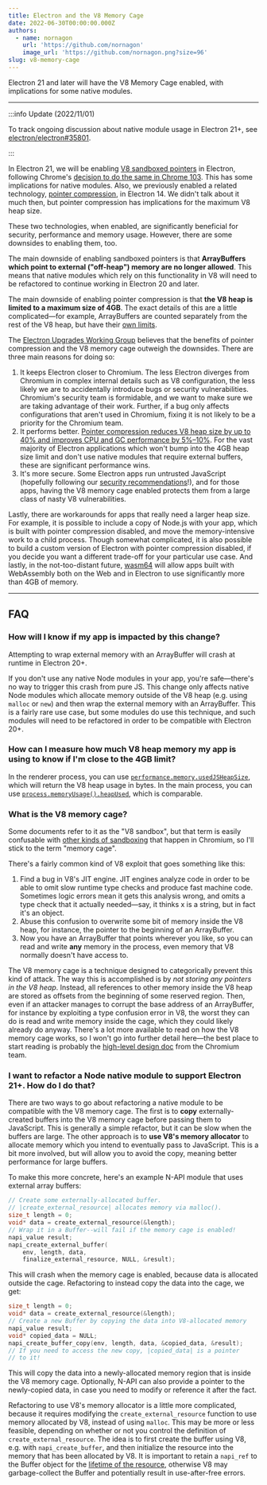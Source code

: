 ```yaml
---
title: Electron and the V8 Memory Cage
date: 2022-06-30T00:00:00.000Z
authors:
  - name: nornagon
    url: 'https://github.com/nornagon'
    image_url: 'https://github.com/nornagon.png?size=96'
slug: v8-memory-cage
---
```


Electron 21 and later will have the V8 Memory Cage enabled, with implications for some native modules.

---

:::info Update (2022/11/01)

To track ongoing discussion about native module usage in Electron 21+, see [electron/electron#35801](https://github.com/electron/electron/issues/35801).

:::

In Electron 21, we will be enabling [V8 sandboxed pointers](https://docs.google.com/document/d/1HSap8-J3HcrZvT7-5NsbYWcjfc0BVoops5TDHZNsnko/edit) in Electron, following Chrome's [decision to do the same in Chrome 103](https://chromiumdash.appspot.com/commit/9a6a76bf13d3ca1c6788de193afc5513919dd0ed). This has some implications for native modules. Also, we previously enabled a related technology, [pointer compression](https://v8.dev/blog/pointer-compression), in Electron 14. We didn't talk about it much then, but pointer compression has implications for the maximum V8 heap size.

These two technologies, when enabled, are significantly beneficial for security, performance and memory usage. However, there are some downsides to enabling them, too.

The main downside of enabling sandboxed pointers is that **ArrayBuffers which point to external ("off-heap") memory are no longer allowed**. This means that native modules which rely on this functionality in V8 will need to be refactored to continue working in Electron 20 and later.

The main downside of enabling pointer compression is that **the V8 heap is limited to a maximum size of 4GB**. The exact details of this are a little complicated—for example, ArrayBuffers are counted separately from the rest of the V8 heap, but have their [own limits](https://bugs.chromium.org/p/chromium/issues/detail?id=1243314).

The [Electron Upgrades Working Group](https://github.com/electron/governance/tree/main/wg-upgrades) believes that the benefits of pointer compression and the V8 memory cage outweigh the downsides. There are three main reasons for doing so:

1. It keeps Electron closer to Chromium. The less Electron diverges from Chromium in complex internal details such as V8 configuration, the less likely we are to accidentally introduce bugs or security vulnerabilities. Chromium's security team is formidable, and we want to make sure we are taking advantage of their work. Further, if a bug only affects configurations that aren't used in Chromium, fixing it is not likely to be a priority for the Chromium team.
2. It performs better. [Pointer compression reduces V8 heap size by up to 40% and improves CPU and GC performance by 5%–10%](https://v8.dev/blog/pointer-compression#results). For the vast majority of Electron applications which won't bump into the 4GB heap size limit and don't use native modules that require external buffers, these are significant performance wins.
3. It's more secure. Some Electron apps run untrusted JavaScript (hopefully following our [security recommendations](https://www.electronjs.org/docs/latest/tutorial/security#checklist-security-recommendations)!), and for those apps, having the V8 memory cage enabled protects them from a large class of nasty V8 vulnerabilities.

Lastly, there are workarounds for apps that really need a larger heap size. For example, it is possible to include a copy of Node.js with your app, which is built with pointer compression disabled, and move the memory-intensive work to a child process. Though somewhat complicated, it is also possible to build a custom version of Electron with pointer compression disabled, if you decide you want a different trade-off for your particular use case. And lastly, in the not-too-distant future, [wasm64](https://github.com/WebAssembly/memory64) will allow apps built with WebAssembly both on the Web and in Electron to use significantly more than 4GB of memory.

---

## FAQ

### How will I know if my app is impacted by this change?
Attempting to wrap external memory with an ArrayBuffer will crash at runtime in Electron 20+.

If you don't use any native Node modules in your app, you're safe—there's no way to trigger this crash from pure JS. This change only affects native Node modules which allocate memory outside of the V8 heap (e.g. using `malloc` or `new`) and then wrap the external memory with an ArrayBuffer. This is a fairly rare use case, but some modules do use this technique, and such modules will need to be refactored in order to be compatible with Electron 20+.

### How can I measure how much V8 heap memory my app is using to know if I'm close to the 4GB limit?
In the renderer process, you can use [`performance.memory.usedJSHeapSize`](https://developer.mozilla.org/en-US/docs/Web/API/Performance/memory), which will return the V8 heap usage in bytes. In the main process, you can use [`process.memoryUsage().heapUsed`](https://nodejs.org/api/process.html#processmemoryusage), which is comparable.

### What is the V8 memory cage?
Some documents refer to it as the "V8 sandbox", but that term is easily confusable with [other kinds of sandboxing](https://chromium.googlesource.com/chromium/src/+/HEAD/docs/design/sandbox.md) that happen in Chromium, so I'll stick to the term "memory cage".

There's a fairly common kind of V8 exploit that goes something like this:

1. Find a bug in V8's JIT engine. JIT engines analyze code in order to be able to omit slow runtime type checks and produce fast machine code. Sometimes logic errors mean it gets this analysis wrong, and omits a type check that it actually needed—say, it thinks x is a string, but in fact it's an object.
2. Abuse this confusion to overwrite some bit of memory inside the V8 heap, for instance, the pointer to the beginning of an ArrayBuffer.
3. Now you have an ArrayBuffer that points wherever you like, so you can read and write **any** memory in the process, even memory that V8 normally doesn't have access to.

The V8 memory cage is a technique designed to categorically prevent this kind of attack. The way this is accomplished is by _not storing any pointers in the V8 heap_. Instead, all references to other memory inside the V8 heap are stored as offsets from the beginning of some reserved region. Then, even if an attacker manages to corrupt the base address of an ArrayBuffer, for instance by exploiting a type confusion error in V8, the worst they can do is read and write memory inside the cage, which they could likely already do anyway.
There's a lot more available to read on how the V8 memory cage works, so I won't go into further detail here—the best place to start reading is probably the [high-level design doc](https://docs.google.com/document/d/1FM4fQmIhEqPG8uGp5o9A-mnPB5BOeScZYpkHjo0KKA8/edit) from the Chromium team.

### I want to refactor a Node native module to support Electron 21+. How do I do that?
There are two ways to go about refactoring a native module to be compatible with the V8 memory cage. The first is to **copy** externally-created buffers into the V8 memory cage before passing them to JavaScript. This is generally a simple refactor, but it can be slow when the buffers are large. The other approach is to **use V8's memory allocator** to allocate memory which you intend to eventually pass to JavaScript. This is a bit more involved, but will allow you to avoid the copy, meaning better performance for large buffers.

To make this more concrete, here's an example N-API module that uses external array buffers:

```c
// Create some externally-allocated buffer.
// |create_external_resource| allocates memory via malloc().
size_t length = 0;
void* data = create_external_resource(&length);
// Wrap it in a Buffer--will fail if the memory cage is enabled!
napi_value result;
napi_create_external_buffer(
    env, length, data,
    finalize_external_resource, NULL, &result);
```

This will crash when the memory cage is enabled, because data is allocated outside the cage. Refactoring to instead copy the data into the cage, we get:

```c
size_t length = 0;
void* data = create_external_resource(&length);
// Create a new Buffer by copying the data into V8-allocated memory
napi_value result;
void* copied_data = NULL;
napi_create_buffer_copy(env, length, data, &copied_data, &result);
// If you need to access the new copy, |copied_data| is a pointer
// to it!
```

This will copy the data into a newly-allocated memory region that is inside the V8 memory cage. Optionally, N-API can also provide a pointer to the newly-copied data, in case you need to modify or reference it after the fact.

Refactoring to use V8's memory allocator is a little more complicated, because it requires modifying the `create_external_resource` function to use memory allocated by V8, instead of using `malloc`. This may be more or less feasible, depending on whether or not you control the definition of `create_external_resource`. The idea is to first create the buffer using V8, e.g. with `napi_create_buffer`, and then initialize the resource into the memory that has been allocated by V8. It is important to retain a `napi_ref` to the Buffer object for the [lifetime of the resource](https://nodejs.org/api/n-api.html#references-to-objects-with-a-lifespan-longer-than-that-of-the-native-method), otherwise V8 may garbage-collect the Buffer and potentially result in use-after-free errors.
